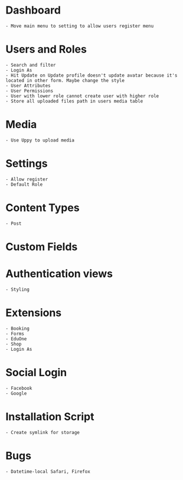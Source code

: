 # Dashboard
    - Move main menu to setting to allow users register menu

# Users and Roles
    - Search and filter
    - Login As
    - Hit Update on Update profile doesn't update avatar because it's located in other form. Maybe change the style
    - User Attributes
    - User Permissions
    - User with lower role cannot create user with higher role
    - Store all uploaded files path in users media table

# Media
    - Use Uppy to upload media

# Settings
    - Allow register
    - Default Role

# Content Types
    - Post

# Custom Fields

# Authentication views
    - Styling

# Extensions
    - Booking
    - Forms
    - EduOne
    - Shop
    - Login As

# Social Login
    - Facebook
    - Google

# Installation Script
    - Create symlink for storage

# Bugs
    - Datetime-local Safari, Firefox